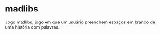 # madlibs
Jogo madlibs, jogo em que um usuário preenchem espaços em branco de uma história com palavras.
